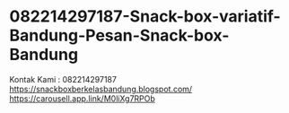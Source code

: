 # 082214297187-Snack-box-variatif-Bandung-Pesan-Snack-box-Bandung
Kontak Kami : 082214297187  https://snackboxberkelasbandung.blogspot.com/  https://carousell.app.link/M0liXg7RPOb
